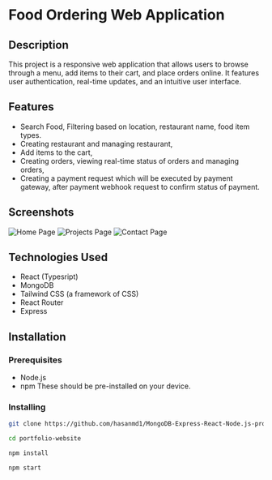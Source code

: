 # Food Ordering Web Application

## Description
This project is a responsive web application that allows users to browse through a menu, add items to their cart, and place orders online. It features user authentication, real-time updates, and an intuitive user interface.

## Features
- Search Food, Filtering based on location, restaurant name, food item types.
- Creating restaurant and managing restaurant,
- Add items to the cart,
- Creating orders, viewing real-time status of orders and managing orders,
- Creating a payment request which will be executed by payment gateway, after payment webhook request to confirm status of payment.

## Screenshots
![Home Page](screenshots/homepage.png)
![Projects Page](screenshots/projects.png)
![Contact Page](screenshots/contact.png)

## Technologies Used
- React (Typesript)
- MongoDB
- Tailwind CSS (a framework of CSS)
- React Router
- Express

## Installation

### Prerequisites
- Node.js
- npm
These should be pre-installed on your device.

### Installing

```bash
git clone https://github.com/hasanmd1/MongoDB-Express-React-Node.js-projects.git

cd portfolio-website

npm install

npm start

